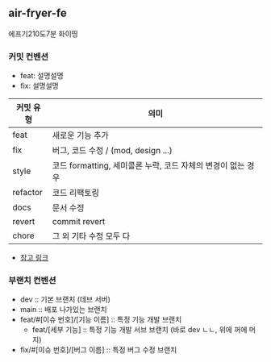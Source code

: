 ## air-fryer-fe

에프기210도7분 화이띵

### 커밋 컨벤션

- feat: 설명설명
- fix: 설명설명

| 커밋 유형 | 의미                                                         |
| --------- | ------------------------------------------------------------ |
| feat      | 새로운 기능 추가                                             |
| fix       | 버그, 코드 수정 / (mod, design ...)                          |
| style     | 코드 formatting, 세미콜론 누락, 코드 자체의 변경이 없는 경우 |
| refactor  | 코드 리팩토링                                                |
| docs      | 문서 수정                                                    |
| revert    | commit revert                                                |
| chore     | 그 외 기타 수정 모두 다                                      |

- [참고 링크](https://github.com/conventional-changelog/commitlint/tree/master/%40commitlint/config-conventional)

### 부랜치 컨벤션

- dev :: 기본 브랜치 (데브 서버)
- main :: 배포 나가있는 브랜치
- feat/#[이슈 번호]/[기능 이름] :: 특정 기능 개발 브랜치
  - feat/[세부 기능] :: 특정 기능 개발 서브 브랜치 (바로 dev ㄴㄴ, 위에 꺼에 머지)
- fix/#[이슈 번호]/[버그 이름] :: 특정 버그 수정 브랜치
